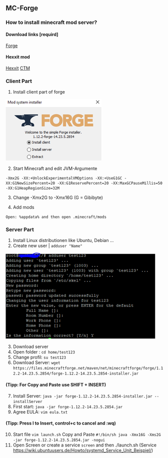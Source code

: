 ## MC-Forge

### How to install minecraft mod server?

#### Download links [requird]
[Forge](http://files.minecraftforge.net/maven/net/minecraftforge/forge/index_1.12.2.html)

#### Hexxit mod 
[Hexxit](https://media.forgecdn.net/files/2972/393/Hexxit+Updated+Server+Pack.zip)
[CTM](https://media.forgecdn.net/files/2915/363/CTM-MC1.12.2-1.0.2.31.jar)

### Client Part

1. Install client part of forge

![alt text](https://github.com/Ktechen/MC-Forge/blob/master/pic/Client.PNG)

2. Start Minecraft and edit JVM-Argumente

```JVM-Argumente
-Xmx2G -XX:+UnlockExperimentalVMOptions -XX:+UseG1GC -XX:G1NewSizePercent=20 -XX:G1ReservePercent=20 -XX:MaxGCPauseMillis=50 -XX:G1HeapRegionSize=32M
```
3. Change -Xmx2G to -Xmx16G (G = Gibibyte)

4. Add mods 

```%appdata%
Open: %appdata% and then open .minecraft/mods
```

### Server Part

1. Install Linux distributionen like Ubuntu, Debian ...
2. Create new user | ``` adduser "Name" ```

![alt text](https://github.com/Ktechen/MC-Forge/blob/master/pic/adduser.PNG)

3. Download server
4. Open folder : ``` cd home/test123 ``` 
5. Change profil: ``` su test123 ``` 
6. Download Server: ``` wget https://files.minecraftforge.net/maven/net/minecraftforge/forge/1.12.2-14.23.5.2854/forge-1.12.2-14.23.5.2854-installer.jar ``` 
#### (Tipp: For Copy and Paste use SHIFT + INSERT)
7. Install Server: ``` java -jar forge-1.12.2-14.23.5.2854-installer.jar --installServer ```
8. First start: ``` java -jar forge-1.12.2-14.23.5.2854.jar ```
9. Agree EULA: ``` vim eula.txt  ```
#### (Tipp: Press I to Insert, control+c to cancel and :wq) 
10. Start file ``` vim launch.sh ``` Copy and Paste ``` #!/bin/sh java -Xmx16G -Xms2G -jar forge-1.12.2-14.23.5.2854.jar -nogui ```
12. Open Screen or create a service ``` screen ``` and then ./launch.sh (Service https://wiki.ubuntuusers.de/Howto/systemd_Service_Unit_Beispiel/)
